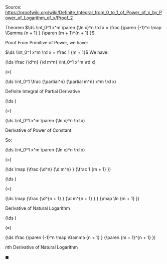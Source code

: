 # 

Source: https://proofwiki.org/wiki/Definite_Integral_from_0_to_1_of_Power_of_x_by_Power_of_Logarithm_of_x/Proof_2

Theorem
$\ds \int_0^1 x^m \paren {\ln x}^n \rd x = \frac {\paren {-1}^n \map \Gamma {n + 1} } {\paren {m + 1}^{n + 1} }$


Proof
From Primitive of Power, we have: 

$\ds \int_0^1 x^m \rd x = \frac 1 {m + 1}$
We have: 














\(\ds \frac {\d^n} {\d m^n} \int_0^1 x^m \rd x\)

\(=\)







\(\ds \int_0^1 \frac {\partial^n} {\partial m^n} x^m \rd x\)





Definite Integral of Partial Derivative














\(\ds \)

\(=\)







\(\ds \int_0^1 x^m \paren {\ln x}^n \rd x\)





Derivative of Power of Constant



So: 














\(\ds \int_0^1 x^m \paren {\ln x}^n \rd x\)

\(=\)







\(\ds \map {\frac {\d^n} {\d m^n} } {\frac 1 {m + 1} }\)




















\(\ds \)

\(=\)







\(\ds \map {\frac {\d^{n + 1} } {\d m^{n + 1} } } {\map \ln {m + 1} }\)





Derivative of Natural Logarithm














\(\ds \)

\(=\)







\(\ds \frac {\paren {-1}^n \map \Gamma {n + 1} } {\paren {m + 1}^{n + 1} }\)





$n$th Derivative of Natural Logarithm



$\blacksquare$





